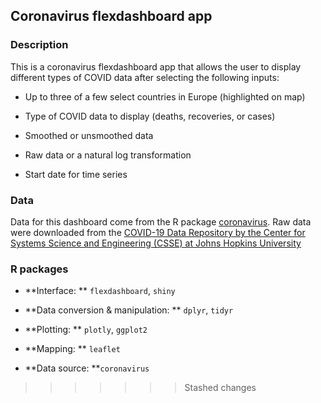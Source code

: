 ## Coronavirus flexdashboard app

### Description

This is a coronavirus flexdashboard app that allows the user to display different types of COVID data after selecting the following inputs: 

+ Up to three of a few select countries in Europe (highlighted on map)
+ Type of COVID data to display (deaths, recoveries, or cases)
+ Smoothed or unsmoothed data

+ Raw data or a natural log transformation
+ Start date for time series 

### Data

Data for this dashboard come from the R package [coronavirus](https://github.com/RamiKrispin/coronavirus). Raw data were downloaded from the [COVID-19 Data Repository by the Center for Systems Science and Engineering (CSSE) at Johns Hopkins University](https://github.com/CSSEGISandData/COVID-19)


### R packages 


+ **Interface: **  `flexdashboard`, `shiny`

+ **Data conversion & manipulation: ** `dplyr`, `tidyr`

+ **Plotting: ** `plotly`, `ggplot2`

+ **Mapping: ** `leaflet`

+ **Data source: **`coronavirus`


 
>>>>>>> Stashed changes

